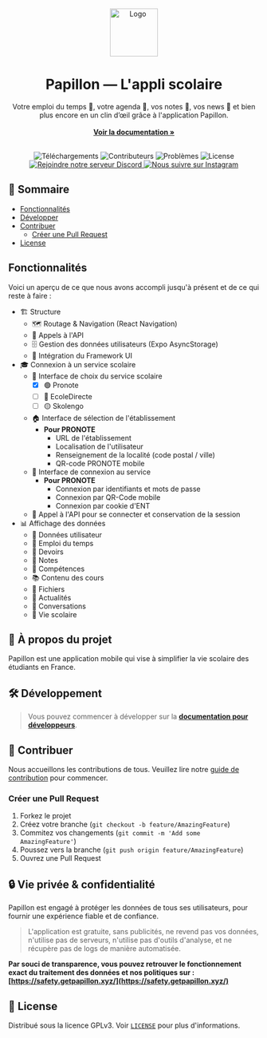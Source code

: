 <br/>
<p align="center">
  <a href="https://github.com/PapillonApp/Papillon">
    <img src="https://i.ibb.co/BL8qgJQ/image.png" alt="Logo" width="96" height="96">
  </a>
  <h1 align="center">Papillon — L'appli scolaire</h1>

  <p align="center">
    Votre emploi du temps 📅, votre agenda 📓, vos notes 📝, vos news 📰 et bien plus encore en un clin d’œil grâce à l'application Papillon.
    <br/>
    <br/>
    <a href="https://docs.getpapillon.xyz/"><strong>Voir la documentation »</strong></a><br><br>
  </p>

  <div class="badges" align="center">
        <img alt="Téléchargements" src="https://img.shields.io/github/downloads/PapillonApp/Papillon/total">
        <img alt="Contributeurs" src="https://img.shields.io/github/contributors/PapillonApp/Papillon?color=dark-green">
        <img alt="Problèmes" src="https://img.shields.io/github/issues/PapillonApp/Papillon">
        <img alt="License" src="https://img.shields.io/github/license/PapillonApp/Papillon">
        <br />
        <a href="https://discord.gg/vFmCwSzvAp">
            <img src="https://img.shields.io/badge/Discord-Rejoindre-5865F2?style=flat&amp;logo=discord&amp;logoColor=white" alt="Rejoindre notre serveur Discord">
        </a>
        <a href="https://www.instagram.com/thepapillonapp/">
            <img src="https://img.shields.io/badge/Instagram-thepapillonapp-E4405F?style=flat&amp;logo=instagram&amp;logoColor=white" alt="Nous suivre sur Instagram">
        </a>
    </div>
</p>

## 🚀 Sommaire

- [Fonctionnalités](#fonctionnalités)
- [Développer](#-développer)
- [Contribuer](#-contribuer)
  - [Créer une Pull Request](#créer-une-pull-request)
- [License](#-license)

## Fonctionnalités

Voici un aperçu de ce que nous avons accompli jusqu'à présent et de ce qui reste à faire :

- 🏗️ Structure
  - 🗺️ Routage & Navigation (React Navigation)
  - 🔄 Appels à l'API
  - 🗄️ Gestion des données utilisateurs (Expo AsyncStorage)
  - 🎨 Intégration du Framework UI
- 🎓 Connexion à un service scolaire
  - 🏫 Interface de choix du service scolaire
    - [x] 🟢 Pronote
    - [ ] 🔵 EcoleDirecte
    - [ ] 🟡 Skolengo
  - 🏠 Interface de sélection de l'établissement
    - **Pour PRONOTE**
      - URL de l'établissement
      - Localisation de l'utilisateur
      - Renseignement de la localité (code postal / ville)
      - QR-code PRONOTE mobile
  - 🔑 Interface de connexion au service
    - **Pour PRONOTE**
      - Connexion par identifiants et mots de passe
      - Connexion par QR-Code mobile
      - Connexion par cookie d'ENT
  - 🔐 Appel à l'API pour se connecter et conservation de la session
- 📊 Affichage des données
  - 👤 Données utilisateur
  - 📅 Emploi du temps
  - 📝 Devoirs
  - 🏅 Notes
  - 🧠 Compétences
  - 📚 Contenu des cours
  - 📁 Fichiers
  - 📰 Actualités
  - 💬 Conversations
  - 🎒 Vie scolaire

## 📖 À propos du projet
Papillon est une application mobile qui vise à simplifier la vie scolaire des étudiants en France.

## 🛠 Développement
> Vous pouvez commencer à développer sur la **[documentation pour développeurs](https://developers.getpapillon.xyz/development/intro/)**.

## 👥 Contribuer
Nous accueillons les contributions de tous. Veuillez lire notre [guide de contribution](CONTRIBUTING.md) pour commencer.

### Créer une Pull Request
1. Forkez le projet
2. Créez votre branche (`git checkout -b feature/AmazingFeature`)
3. Commitez vos changements (`git commit -m 'Add some AmazingFeature'`)
4. Poussez vers la branche (`git push origin feature/AmazingFeature`)
5. Ouvrez une Pull Request

## 🔒 Vie privée & confidentialité
Papillon est engagé à protéger les données de tous ses utilisateurs, pour fournir une expérience fiable et de confiance.

>L'application est gratuite, sans publicités, ne revend pas vos données, n'utilise pas de serveurs, n'utilise pas d'outils d'analyse, et ne récupère pas de logs de manière automatisée.

**Par souci de transparence, vous pouvez retrouver le fonctionnement exact du traitement des données et nos politiques sur : [https://safety.getpapillon.xyz/](https://safety.getpapillon.xyz/)** 
<!-- Obliger de renommer le lien sinon, ça ajoute les étoiles dans l'URL -->

## 📄 License
Distribué sous la licence GPLv3. Voir [`LICENSE`](LICENSE) pour plus d'informations.
